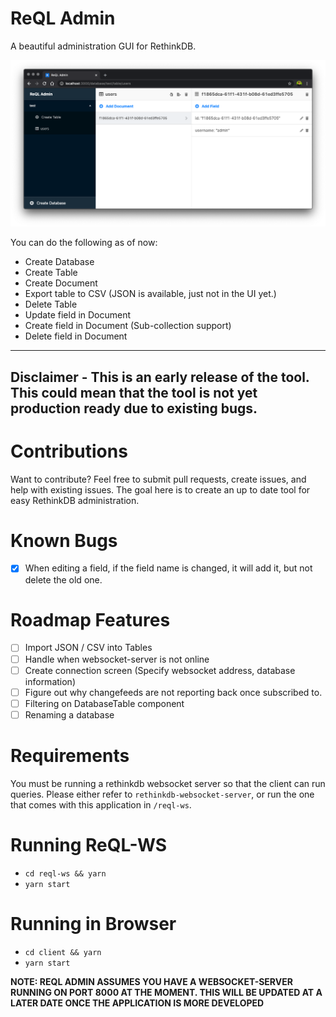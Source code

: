 # ReQL Admin

A beautiful administration GUI for RethinkDB.

<div align="center">
  <img src="./ui.png" alt="ReQL Admin UI" />
</div>

You can do the following as of now:

- Create Database
- Create Table
- Create Document
- Export table to CSV (JSON is available, just not in the UI yet.)
- Delete Table
- Update field in Document
- Create field in Document (Sub-collection support)
- Delete field in Document

----
**Disclaimer - This is an early release of the tool. This could mean that the tool is not yet production ready due to existing bugs.**
----

# Contributions

Want to contribute? Feel free to submit pull requests, create issues, and help with existing issues. The goal here is to create an up to date tool for easy RethinkDB administration.

# Known Bugs
- [X] When editing a field, if the field name is changed, it will add it, but not delete the old one.

# Roadmap Features
- [ ] Import JSON / CSV into Tables
- [ ] Handle when websocket-server is not online
- [ ] Create connection screen (Specify websocket address, database information)
- [ ] Figure out why changefeeds are not reporting back once subscribed to.
- [ ] Filtering on DatabaseTable component
- [ ] Renaming a database

# Requirements

You must be running a rethinkdb websocket server so that the client can run queries. Please either refer to `rethinkdb-websocket-server`, or run the one that comes with this application in `/reql-ws`.

# Running ReQL-WS

- `cd reql-ws && yarn`
- `yarn start`

# Running in Browser

- `cd client && yarn`
- `yarn start`

**NOTE: REQL ADMIN ASSUMES YOU HAVE A WEBSOCKET-SERVER RUNNING ON PORT 8000 AT THE MOMENT. THIS WILL BE UPDATED AT A LATER DATE ONCE THE APPLICATION IS MORE DEVELOPED**
